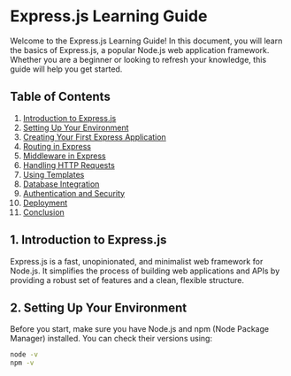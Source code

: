 # Express.js Learning Guide

Welcome to the Express.js Learning Guide! In this document, you will learn the basics of Express.js, a popular Node.js web application framework. Whether you are a beginner or looking to refresh your knowledge, this guide will help you get started.

## Table of Contents

1. [Introduction to Express.js](#introduction-to-expressjs)
2. [Setting Up Your Environment](#setting-up-your-environment)
3. [Creating Your First Express Application](#creating-your-first-express-application)
4. [Routing in Express](#routing-in-express)
5. [Middleware in Express](#middleware-in-express)
6. [Handling HTTP Requests](#handling-http-requests)
7. [Using Templates](#using-templates)
8. [Database Integration](#database-integration)
9. [Authentication and Security](#authentication-and-security)
10. [Deployment](#deployment)
11. [Conclusion](#conclusion)

## 1. Introduction to Express.js

Express.js is a fast, unopinionated, and minimalist web framework for Node.js. It simplifies the process of building web applications and APIs by providing a robust set of features and a clean, flexible structure.

## 2. Setting Up Your Environment

Before you start, make sure you have Node.js and npm (Node Package Manager) installed. You can check their versions using:

```bash
node -v
npm -v
